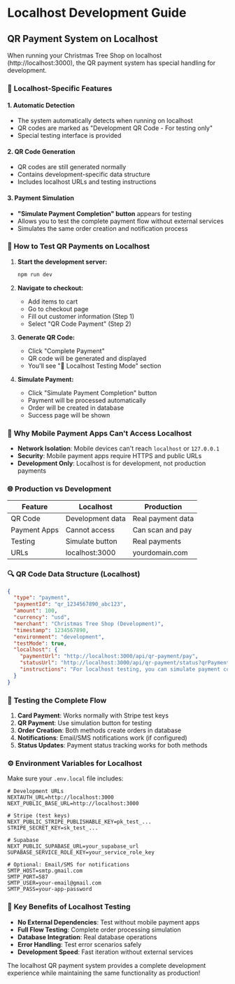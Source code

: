 # Localhost Development Guide

## QR Payment System on Localhost

When running your Christmas Tree Shop on localhost (http://localhost:3000), the QR payment system has special handling for development.

### 🧪 **Localhost-Specific Features**

#### 1. **Automatic Detection**
- The system automatically detects when running on localhost
- QR codes are marked as "Development QR Code - For testing only"
- Special testing interface is provided

#### 2. **QR Code Generation**
- QR codes are still generated normally
- Contains development-specific data structure
- Includes localhost URLs and testing instructions

#### 3. **Payment Simulation**
- **"Simulate Payment Completion" button** appears for testing
- Allows you to test the complete payment flow without external services
- Simulates the same order creation and notification process

### 🔧 **How to Test QR Payments on Localhost**

1. **Start the development server:**
   ```bash
   npm run dev
   ```

2. **Navigate to checkout:**
   - Add items to cart
   - Go to checkout page
   - Fill out customer information (Step 1)
   - Select "QR Code Payment" (Step 2)

3. **Generate QR Code:**
   - Click "Complete Payment"
   - QR code will be generated and displayed
   - You'll see "🧪 Localhost Testing Mode" section

4. **Simulate Payment:**
   - Click "Simulate Payment Completion" button
   - Payment will be processed automatically
   - Order will be created in database
   - Success page will be shown

### 📱 **Why Mobile Payment Apps Can't Access Localhost**

- **Network Isolation**: Mobile devices can't reach `localhost` or `127.0.0.1`
- **Security**: Mobile payment apps require HTTPS and public URLs
- **Development Only**: Localhost is for development, not production payments

### 🌐 **Production vs Development**

| Feature | Localhost | Production |
|---------|-----------|------------|
| QR Code | Development data | Real payment data |
| Payment Apps | Cannot access | Can scan and pay |
| Testing | Simulate button | Real payments |
| URLs | localhost:3000 | yourdomain.com |

### 🔍 **QR Code Data Structure (Localhost)**

```json
{
  "type": "payment",
  "paymentId": "qr_1234567890_abc123",
  "amount": 100,
  "currency": "usd",
  "merchant": "Christmas Tree Shop (Development)",
  "timestamp": 1234567890,
  "environment": "development",
  "testMode": true,
  "localhost": {
    "paymentUrl": "http://localhost:3000/api/qr-payment/pay",
    "statusUrl": "http://localhost:3000/api/qr-payment/status?qrPaymentId=qr_1234567890_abc123",
    "instructions": "For localhost testing, you can simulate payment completion by calling the pay endpoint."
  }
}
```

### 🚀 **Testing the Complete Flow**

1. **Card Payment**: Works normally with Stripe test keys
2. **QR Payment**: Use simulation button for testing
3. **Order Creation**: Both methods create orders in database
4. **Notifications**: Email/SMS notifications work (if configured)
5. **Status Updates**: Payment status tracking works for both methods

### ⚙️ **Environment Variables for Localhost**

Make sure your `.env.local` file includes:

```env
# Development URLs
NEXTAUTH_URL=http://localhost:3000
NEXT_PUBLIC_BASE_URL=http://localhost:3000

# Stripe (test keys)
NEXT_PUBLIC_STRIPE_PUBLISHABLE_KEY=pk_test_...
STRIPE_SECRET_KEY=sk_test_...

# Supabase
NEXT_PUBLIC_SUPABASE_URL=your_supabase_url
SUPABASE_SERVICE_ROLE_KEY=your_service_role_key

# Optional: Email/SMS for notifications
SMTP_HOST=smtp.gmail.com
SMTP_PORT=587
SMTP_USER=your-email@gmail.com
SMTP_PASS=your-app-password
```

### 🎯 **Key Benefits of Localhost Testing**

- **No External Dependencies**: Test without mobile payment apps
- **Full Flow Testing**: Complete order processing simulation
- **Database Integration**: Real database operations
- **Error Handling**: Test error scenarios safely
- **Development Speed**: Fast iteration without external services

The localhost QR payment system provides a complete development experience while maintaining the same functionality as production!

